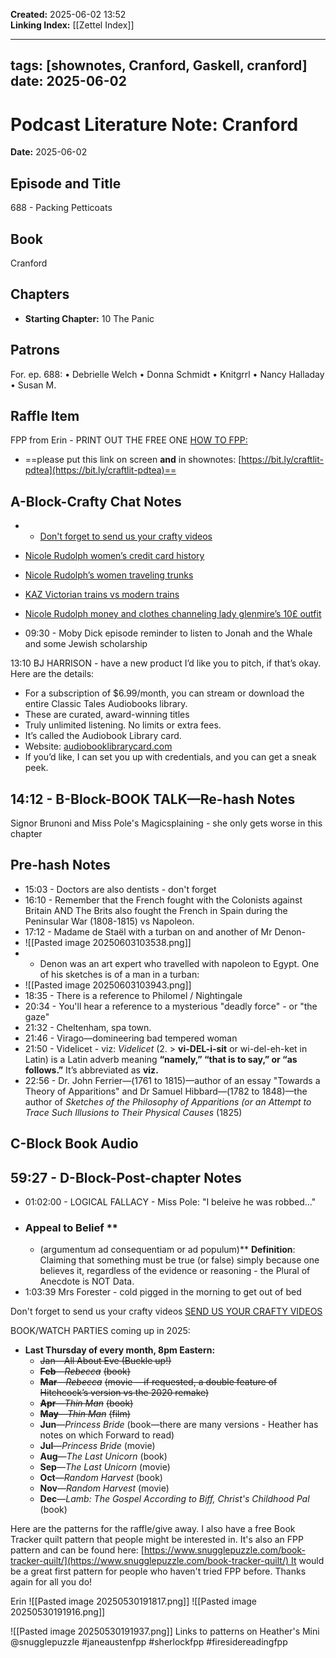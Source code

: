 
**Created:** 2025-06-02 13:52  
**Linking Index:** [[Zettel Index]]

---
tags: [shownotes, Cranford, Gaskell, cranford]
date: 2025-06-02
---

# Podcast Literature Note: Cranford

**Date:** 2025-06-02

## Episode and Title
688 - Packing Petticoats

## Book
Cranford

## Chapters
- **Starting Chapter:** 10 The Panic
## Patrons
For. ep. 688: 
• Debrielle Welch 
• Donna Schmidt 
• Knitgrrl 
• Nancy Halladay 
• Susan M.

## Raffle Item
FPP from Erin - PRINT OUT THE FREE ONE
[HOW TO FPP:](https://static1.squarespace.com/static/5c0958af1aef1d7be40b8fd4/t/659c41cc10466e5f57b3a44a/1704739276477/How+to+Foundation+Paper+Piece.pdf)

- ==please put this link on screen **and** in shownotes: [https://bit.ly/craftlit-pdtea](https://bit.ly/craftlit-pdtea)==

## A-Block-Crafty Chat Notes
- - [Don't forget to send us your crafty videos](https://bit.ly/craftlit-be-crafty)

- [Nicole Rudolph women’s credit card history](https://youtube.com/watch?v=FWUaS5a50DI&si=LQ81qWxIaZkyWNca) 
- [Nicole Rudolph’s women traveling trunks](https://www.youtube.com/watch?v=GEu_pX8FNpI&t=1470s)
- [KAZ Victorian trains vs modern trains](https://www.youtube.com/watch?v=gcmrqIdJw3o)
- [Nicole Rudolph money and clothes channeling lady glenmire’s 10£ outfit](https://youtube.com/watch?v=jRBAqA8YXcY&si=Wa_SHcpoXJDcCRgl)
- 09:30 - Moby Dick episode reminder to listen to Jonah and the Whale and some Jewish scholarship

13:10 BJ HARRISON - have a new product I’d like you to pitch, if that’s okay. Here are the details: 

- For a subscription of $6.99/month, you can stream or download the entire Classic Tales Audiobooks library. 
- These are curated, award-winning titles
- Truly unlimited listening. No limits or extra fees.
- It’s called the Audiobook Library card. 
- Website: [audiobooklibrarycard.com](http://audiobooklibrarycard.com/)
- If you’d like, I can set you up with credentials, and you can get a sneak peek.

## 14:12 - B-Block-BOOK TALK—Re-hash Notes
Signor Brunoni and Miss Pole's Magicsplaining - she only gets worse in this chapter

## Pre-hash Notes
- 15:03 - Doctors are also dentists - don't forget
- 16:10 - Remember that the French fought with the Colonists against Britain AND The Brits also fought the French in Spain during the Peninsular War (1808-1815) vs Napoleon.
- 17:12 - Madame de Staël with a turban on and another of Mr Denon- 
- ![[Pasted image 20250603103538.png]]
- - Denon was an art expert who travelled with napoleon to Egypt. One of his sketches is of a man in a turban:
- ![[Pasted image 20250603103943.png]]
- 18:35 - There is a reference to Philomel / Nightingale 
- 20:34 - You'll hear a reference to a mysterious "deadly force" -  or "the gaze" 
- 21:32 - Cheltenham,  spa town.
- 21:46 - Virago—domineering bad tempered woman
- 21:50 - Videlicet - viz: _Videlicet_ (2. > **vi-DEL-i-sit** or wi-del-eh-ket in Latin) is a Latin adverb meaning **“namely,” “that is to say,” or “as follows.”**  It’s abbreviated as **viz.** 
- 22:56 - Dr. John Ferrier—(1761 to 1815)—author of an essay "Towards a Theory of Apparitions"  and Dr Samuel Hibbard—(1782 to 1848)—the author of *Sketches of the Philosophy of Apparitions (or an Attempt to Trace Such Illusions to Their Physical Causes* (1825) 


## C-Block Book Audio

## 59:27 - D-Block-Post-chapter Notes
- 01:02:00 - LOGICAL FALLACY - Miss Pole: "I beleive he was robbed..." 
- ### **Appeal to Belief**  **
	- (argumentum ad consequentiam or ad populum)**  **Definition**: Claiming that something must be true (or false) simply because one believes it, regardless of the evidence or reasoning - the Plural of Anecdote is NOT Data.
- 1:03:39 Mrs Forester - cold pigged in the morning to get out of bed



Don't forget to send us your crafty videos  [SEND US YOUR CRAFTY VIDEOS](https://bit.ly/craftlit-be-crafty) 

BOOK/WATCH PARTIES coming up in 2025:
- **Last Thursday of every month, 8pm Eastern:**
	- ~~Jan—All About Eve (Buckle up!)~~
    - **~~Feb~~**~~—~~_~~Rebecca~~_ ~~(book)~~
    - **~~Mar~~**~~—~~_~~Rebecca~~_ ~~(movie —if requested, a double feature of Hitchcock’s version vs the 2020 remake)~~
    - **~~Apr~~**~~—~~_~~Thin Man~~_ ~~(book)~~
    - **~~May~~**~~—~~_~~Thin Man~~_ ~~(film)~~
    - **Jun**—_Princess Bride_ (book—there are many versions - Heather has notes on which Forward to read)
    - **Jul**—_Princess Bride_ (movie)
    - **Aug**—_The Last Unicorn_ (book)
    - **Sep**—_The Last Unicorn_ (movie)
    - **Oct**—_Random Harvest_ (book)
    - **Nov**—_Random Harvest_ (movie)
    - **Dec**—_Lamb: The Gospel According to Biff, Christ's Childhood Pal_ (book)



Here are the patterns for the raffle/give away. I also have a free Book Tracker quilt pattern that people might be interested in. It's also an FPP pattern and can be found here: [https://www.snugglepuzzle.com/book-tracker-quilt/](https://www.snugglepuzzle.com/book-tracker-quilt/) It would be a great first pattern for people who haven't tried FPP before.
Thanks again for all you do!

Erin
![[Pasted image 20250530191817.png]]
![[Pasted image 20250530191916.png]]
 
![[Pasted image 20250530191937.png]]
Links to patterns on Heather's Mini
@snugglepuzzle #janeaustenfpp #sherlockfpp #firesidereadingfpp

